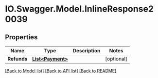 # IO.Swagger.Model.InlineResponse20039
## Properties

Name | Type | Description | Notes
------------ | ------------- | ------------- | -------------
**Refunds** | [**List&lt;Payment&gt;**](Payment.md) |  | [optional] 

[[Back to Model list]](../README.md#documentation-for-models) [[Back to API list]](../README.md#documentation-for-api-endpoints) [[Back to README]](../README.md)

